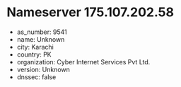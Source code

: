 # Nameserver 175.107.202.58

* as_number: 9541
* name: Unknown
* city: Karachi
* country: PK
* organization: Cyber Internet Services Pvt Ltd.
* version: Unknown
* dnssec: false
